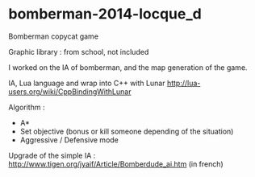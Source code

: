 bomberman-2014-locque_d
=======================
Bomberman copycat game

Graphic library : from school, not included

I worked on the IA of bomberman, and the map generation of the game.

IA, Lua language and wrap into C++ with Lunar 
http://lua-users.org/wiki/CppBindingWithLunar


Algorithm : 

- A*
- Set objective (bonus or kill someone depending of the situation)
- Aggressive / Defensive mode

Upgrade of the simple IA : http://www.tigen.org/jyaif/Article/Bomberdude_ai.htm (in french)
